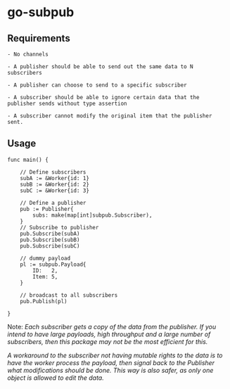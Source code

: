 # go-subpub

## Requirements

    - No channels

    - A publisher should be able to send out the same data to N subscribers

    - A publisher can choose to send to a specific subscriber

    - A subscriber should be able to ignore certain data that the publisher sends without type assertion 

    - A subscriber cannot modify the original item that the publisher sent.

## Usage
```
func main() {

	// Define subscribers
	subA := &Worker{id: 1}
	subB := &Worker{id: 2}
	subC := &Worker{id: 3}

	// Define a publisher
	pub := Publisher{
		subs: make(map[int]subpub.Subscriber),
	}
    // Subscribe to publisher
	pub.Subscribe(subA)
	pub.Subscribe(subB)
	pub.Subscribe(subC)

	// dummy payload
	pl := subpub.Payload{
		ID:   2,
		Item: 5,
	}

	// broadcast to all subscribers
	pub.Publish(pl)

}
```

Note: 
_Each subscriber gets a *copy* of the data from the publisher. If you intend to have large payloads, high throughput and a large number of subscribers, then this package may not be the most efficient for this._

_A workaround to the subscriber not having mutable rights to the data is to have the worker process the payload, then signal back to the Publisher what modifications should be done. This way is also safer, as only one object is allowed to edit the data._
